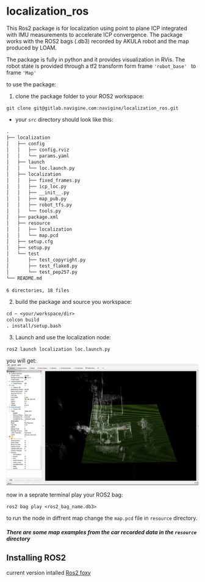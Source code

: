 # localization_ros

This Ros2 package is for localization using point to plane ICP integrated with IMU measurements to accelerate ICP convergence. The package works with the ROS2 bags (.db3) recorded by AKULA robot and the map produced by LOAM. 

The package is fully in python and it provides visualization in RVis. The robot state is provided through a tf2 transform form frame ```'robot_base' ``` to frame ```'Map' ```

to use the package: 
1. clone the package folder to your ROS2 workspace: 
```
git clone git@gitlab.navigine.com:navigine/localization_ros.git
```
- your ```src``` directory should look like this: 
```
.
├── localization
│   ├── config
│   │   ├── config.rviz
│   │   └── params.yaml
│   ├── launch
│   │   └── loc.launch.py
│   ├── localization
│   │   ├── fixed_frames.py
│   │   ├── icp_loc.py
│   │   ├── __init__.py
│   │   ├── map_pub.py
│   │   ├── robot_tfs.py
│   │   └── tools.py
│   ├── package.xml
│   ├── resource
│   │   ├── localization
│   │   └── map.pcd
│   ├── setup.cfg
│   ├── setup.py
│   └── test
│       ├── test_copyright.py
│       ├── test_flake8.py
│       └── test_pep257.py
└── README.md

6 directories, 18 files
```

2. build the package and source you workspace: 
```
cd ~ <your/workspace/dir>
colcon build 
. install/setup.bash
```
3. Launch and use the localization node: 
```
ros2 launch localization loc.launch.py
```
you will get: ![RVis visualization](localization/RVis.png)

now in a seprate terminal play your ROS2 bag: 

```
ros2 bag play <ros2_bag_name.db3>
```
to run the node in diffrent map change the ```map.pcd``` file in ```resource``` directory. 

##### There are some map examples from the car recorded data in the ```resource``` directory



## Installing ROS2

current version intalled [Ros2 foxy](https://docs.ros.org/en/foxy/)
